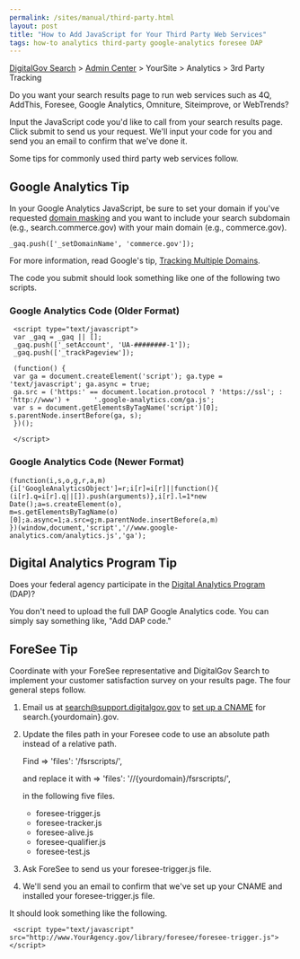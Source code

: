```yaml
---
permalink: /sites/manual/third-party.html
layout: post
title: "How to Add JavaScript for Your Third Party Web Services"
tags: how-to analytics third-party google-analytics foresee DAP
---
```

[DigitalGov Search](/index.html) > [Admin Center](https://search.usa.gov/sites/) > YourSite > Analytics > 3rd Party Tracking

Do you want your search results page to run web services such as 4Q, AddThis, Foresee, Google Analytics, Omniture, Siteimprove, or WebTrends?

Input the JavaScript code you'd like to call from your search results page. Click submit to send us your request. We'll input your code for you and send you an email to confirm that we've done it.

Some tips for commonly used third party web services follow.

## Google Analytics Tip

In your Google Analytics JavaScript, be sure to set your domain if you've requested <a href="/sites/manual/cname.html">domain masking</a> and you want to include your search subdomain (e.g., search.commerce.gov) with your main domain (e.g., commerce.gov).

    _gaq.push(['_setDomainName', 'commerce.gov']);

For more information, read Google's tip, [Tracking Multiple Domains](https://developers.google.com/analytics/devguides/collection/gajs/gaTrackingSite).

The code you submit should look something like one of the following two scripts.

### Google Analytics Code (Older Format)

     <script type="text/javascript">
     var _gaq = _gaq || []; 
     _gaq.push(['_setAccount', 'UA-########-1']); 
     _gaq.push(['_trackPageview']);
     
     (function() { 
     var ga = document.createElement('script'); ga.type = 'text/javascript'; ga.async = true; 
     ga.src = ('https:' == document.location.protocol ? 'https://ssl'; : 'http://www') +      '.google-analytics.com/ga.js'; 
     var s = document.getElementsByTagName('script')[0]; s.parentNode.insertBefore(ga, s); 
     })();
     
     </script>

### Google Analytics Code (Newer Format)

    (function(i,s,o,g,r,a,m){i['GoogleAnalyticsObject']=r;i[r]=i[r]||function(){
    (i[r].q=i[r].q||[]).push(arguments)},i[r].l=1*new Date();a=s.createElement(o),
    m=s.getElementsByTagName(o)[0];a.async=1;a.src=g;m.parentNode.insertBefore(a,m)
    })(window,document,'script','//www.google-analytics.com/analytics.js','ga');

## Digital Analytics Program Tip

Does your federal agency participate in the [Digital Analytics Program](http://www.howto.gov/web-content/digital-metrics/digital-analytics-program) (DAP)? 

You don't need to upload the full DAP Google Analytics code. You can simply say something like, "Add DAP code."

## ForeSee Tip

Coordinate with your ForeSee representative and DigitalGov Search to implement your customer satisfaction survey on your results page. The four general steps follow.

1. Email us at <search@support.digitalgov.gov> to <a href="/sites/manual/cname.html">set up a CNAME</a> for search.{yourdomain}.gov.

2. Update the files path in your Foresee code to use an absolute path instead of a relative path. 

    Find => 'files': '/fsrscripts/',
    
    and replace it with => 'files': '//{yourdomain}/fsrscripts/',
  
    in the following five files.

    * foresee-trigger.js  
    * foresee-tracker.js  
    * foresee-alive.js  
    * foresee-qualifier.js  
    * foresee-test.js

3. Ask ForeSee to send us your foresee-trigger.js file.

4. We'll send you an email to confirm that we've set up your CNAME and installed your foresee-trigger.js file.

It should look something like the following.

     <script type="text/javascript" src="http://www.YourAgency.gov/library/foresee/foresee-trigger.js"></script>